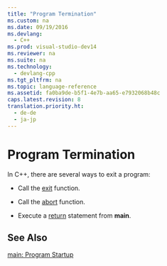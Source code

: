 ```yaml
---
title: "Program Termination"
ms.custom: na
ms.date: 09/19/2016
ms.devlang: 
  - C++
ms.prod: visual-studio-dev14
ms.reviewer: na
ms.suite: na
ms.technology: 
  - devlang-cpp
ms.tgt_pltfrm: na
ms.topic: language-reference
ms.assetid: fa0ba9de-b5f1-4e7b-aa65-e7932068b48c
caps.latest.revision: 8
translation.priority.ht: 
  - de-de
  - ja-jp
---
```

# Program Termination
In C++, there are several ways to exit a program:  
  
-   Call the [exit](../vs140/exit-Function.md) function.  
  
-   Call the [abort](../vs140/abort-Function.md) function.  
  
-   Execute a [return](../vs140/return-Statement-in-Program-Termination--C---.md) statement from **main**.  
  
## See Also  
 [main: Program Startup](../vs140/main--Program-Startup.md)